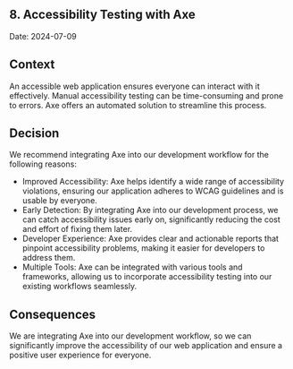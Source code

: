 ## 8. Accessibility Testing with Axe

Date: 2024-07-09

## Context

An accessible web application ensures everyone can interact with it effectively. Manual accessibility testing can be time-consuming and prone to errors. Axe offers an automated solution to streamline this process.

## Decision

We recommend integrating Axe into our development workflow for the following reasons:

- Improved Accessibility: Axe helps identify a wide range of accessibility violations, ensuring our application adheres to WCAG guidelines and is usable by everyone.
- Early Detection: By integrating Axe into our development process, we can catch accessibility issues early on, significantly reducing the cost and effort of fixing them later.
- Developer Experience: Axe provides clear and actionable reports that pinpoint accessibility problems, making it easier for developers to address them.
- Multiple Tools: Axe can be integrated with various tools and frameworks, allowing us to incorporate accessibility testing into our existing workflows seamlessly.

## Consequences

We are integrating Axe into our development workflow, so we can significantly improve the accessibility of our web application and ensure a positive user experience for everyone.
